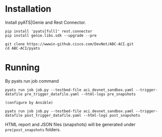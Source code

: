 # Installation

Install pyATS|Genie and Rest Connector.
```
pip install 'pyats[full]' rest.connector
pip install genie.libs.sdk --upgrade --pre

git clone https://wwwin-github.cisco.com/DevNet/ABC-ACI.git
cd ABC-ACI/pyats
```

# Running

By pyats run job command
```
pyats run job job.py --testbed-file aci_devnet_sandbox.yaml --trigger-datafile pre_trigger_datafile.yaml --html-logs pre_snapshots

(configure by Ansible)

pyats run job job.py --testbed-file aci_devnet_sandbox.yaml --trigger-datafile post_trigger_datafile.yaml --html-logs post_snapshots
```

HTML report and JSON files (snapshots) will be generated under `pre|post_snapshots` folders.


